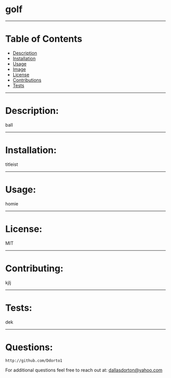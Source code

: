     
#   golf
---
# Table of Contents
* [Description](#description)
* [Installation](#installation)
* [Usage](#usage)
* [Image](#image)
* [License](#license)
* [Contributions](#contributions)
* [Tests](#tests)

---

# Description: 
  ball

---

# Installation: 
  titleist

---  

# Usage: 
  homie

--- 

# License: 
  MIT

---

# Contributing: 
  kjlj

---

# Tests: 
  dek

---

# Questions:
    http://github.com/Ddorto1
    
For additional questions feel free to reach out at: 
    dallasdorton@yahoo.com
    